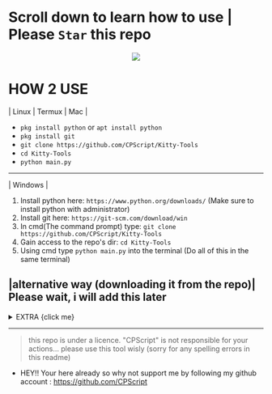 <div align=left>

# Scroll down to learn how to use | Please `Star` this repo

<p align="center">
 <img src="https://images-wixmp-ed30a86b8c4ca887773594c2.wixmp.com/f/fec027d5-943a-4543-994b-bd45f4b09ff1/ddc147q-4de5ed23-e4d1-4ecd-89d9-a6376915381e.png/v1/fill/w_1280,h_792,strp/minimalist_cat_art___minimalism___outline_lineart__by_deetees_ddc147q-fullview.png?token=eyJ0eXAiOiJKV1QiLCJhbGciOiJIUzI1NiJ9.eyJzdWIiOiJ1cm46YXBwOjdlMGQxODg5ODIyNjQzNzNhNWYwZDQxNWVhMGQyNmUwIiwiaXNzIjoidXJuOmFwcDo3ZTBkMTg4OTgyMjY0MzczYTVmMGQ0MTVlYTBkMjZlMCIsIm9iaiI6W1t7ImhlaWdodCI6Ijw9NzkyIiwicGF0aCI6IlwvZlwvZmVjMDI3ZDUtOTQzYS00NTQzLTk5NGItYmQ0NWY0YjA5ZmYxXC9kZGMxNDdxLTRkZTVlZDIzLWU0ZDEtNGVjZC04OWQ5LWE2Mzc2OTE1MzgxZS5wbmciLCJ3aWR0aCI6Ijw9MTI4MCJ9XV0sImF1ZCI6WyJ1cm46c2VydmljZTppbWFnZS5vcGVyYXRpb25zIl19.ZevPdeMRo9GoJE5Cn_JUZCgV0yEWxmc0vvdLbJgUSD0" />
</p>

<div align="left">
 
# HOW 2 USE

| Linux | Termux | Mac |
* `pkg install python` or `apt install python`
* `pkg install git`
* `git clone https://github.com/CPScript/Kitty-Tools`
* `cd Kitty-Tools`
* `python main.py`

---
 
| Windows |
1. Install python here: `https://www.python.org/downloads/` (Make sure to install python with administrator)
2. Install git here: `https://git-scm.com/download/win`
3. In cmd(The command prompt) type: `git clone https://github.com/CPScript/Kitty-Tools`
3. Gain access to the repo's dir: `cd Kitty-Tools`
4. Using cmd type `python main.py` into the terminal
(Do all of this in the same terminal)

|alternative way (downloading it from the repo)|
Please wait, i will add this later
---

<details closed>
<summary>EXTRA {click me}</summary>
<br>

| Dont understand some words? Here is what they mean |
* apt: Advanced Package Tool (High level package installer)
* pkg: Package
* install git: Installs a github Repo via a terminal
* cd: Change directory (Used to go to a file via terminal)
* cmd: Command (You can type "CMD" in the windows start bar to open its command prompt!)
* repo: repository (If your reading this than your looking at a repository's readme.md)
* dir: directory (File location)

---

<div align="left">

| All old versions are available here |

![Screenshot 2024-01-05 8 21 22 AM](https://github.com/CPScript/Kitty-Tools/assets/83523587/ea8f7306-ee2e-4ca7-8dfb-767df8bfa8cc)

</div>

</details>

<div align="left">

----
> this repo is under a licence. "CPScript" is not responsible for your actions... please use this tool wisly (sorry for any spelling errors in this readme)
* HEY!! Your here already so why not support me by following my github account : https://github.com/CPScript
